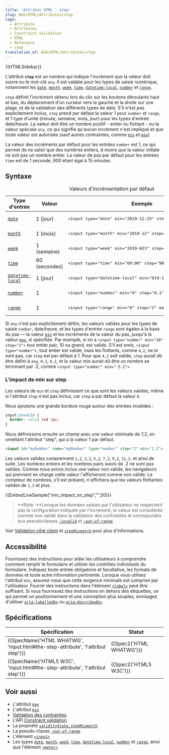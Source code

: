 ```yaml
---
title: 'Attribut HTML : step'
slug: Web/HTML/Attributes/step
tags:
  - Attribute
  - Attributes
  - Constraint validation
  - HTML
  - Reference
  - step
translation_of: Web/HTML/Attributes/step
---
```

{{HTMLSidebar}}

L'attribut **`step`** est un nombre qui indique l'incrément que la valeur doit suivre ou le mot-clé `any`. Il est valable pour les types de saisie numérique, notamment les [`date`](/fr/docs/Web/HTML/Element/Input/date), [`month`](/fr/docs/Web/HTML/Element/Input/month), [`week`](/fr/docs/Web/HTML/Element/Input/week), [`time`](/fr/docs/Web/HTML/Element/Input/time), [`datetime-local`](/fr/docs/Web/HTML/Element/Input/datetime-local), [`number`](/fr/docs/Web/HTML/Element/Input/number) et [`range`](/fr/docs/Web/HTML/Element/Input/range).

`step` définit l'incrément obtenu lors du clic sur les boutons déroulants haut et bas, du déplacement d'un curseur vers la gauche et la droite sur une plage, et de la validation des différents types de date. S'il n'est pas explicitement inclus, `step` prend par défaut la valeur 1 pour `number` et `range`, et 1 type d'unité (minute, semaine, mois, jour) pour les types d'entrée date/heure. La valeur doit être un nombre positif - entier ou flottant - ou la valeur spéciale `any`, ce qui signifie qu'aucun incrément n'est impliqué et que toute valeur est autorisée (sauf autres contraintes, comme [`min`](/fr/docs/Web/HTML/Attributes/min) et [`max`](/fr/docs/Web/HTML/Attributes/max)).

La valeur des incréments par défaut pour les entrées `number` est 1, ce qui permet de ne saisir que des nombres entiers, _à moins que_ la valeur initiale ne soit pas un nombre entier. La valeur de pas par défaut pour les entrées `time` est de 1 seconde, 900 étant égal à 15 minutes.

## Syntaxe

<table class="standard-table">
  <caption>
    Valeurs d'incrémentation par défaut
  </caption>
  <thead>
    <tr>
      <th scope="col">Type d'entrée</th>
      <th scope="col">Valeur</th>
      <th scope="col">Exemple</th>
    </tr>
  </thead>
  <tbody>
    <tr>
      <td>
        <a href="/fr/docs/Web/HTML/Element/Input/date"><code>date</code></a>
      </td>
      <td>1 (jour)</td>
      <td>
        <pre class="brush: html">
&#x3C;input type="date" min="2019-12-25" step="1"></pre
        >
      </td>
    </tr>
    <tr>
      <td>
        <a href="/fr/docs/Web/HTML/Element/Input/month"><code>month</code></a>
      </td>
      <td>1 (mois)</td>
      <td>
        <pre class="brush: html">
&#x3C;input type="month" min="2019-12" step="12"></pre
        >
      </td>
    </tr>
    <tr>
      <td>
        <a href="/fr/docs/Web/HTML/Element/Input/week"><code>week</code></a>
      </td>
      <td>1 (semaine)</td>
      <td>
        <pre class="brush: html">
&#x3C;input type="week" min="2019-W23" step="2"></pre
        >
      </td>
    </tr>
    <tr>
      <td>
        <a href="/fr/docs/Web/HTML/Element/Input/time"><code>time</code></a>
      </td>
      <td>60 (secondes)</td>
      <td>
        <pre class="brush: html">
&#x3C;input type="time" min="09:00" step="900"></pre
        >
      </td>
    </tr>
    <tr>
      <td>
        <a href="/fr/docs/Web/HTML/Element/Input/datetime-local"
          ><code>datetime-local</code></a
        >
      </td>
      <td>1 (jour)</td>
      <td>
        <pre class="brush: html">
&#x3C;input type="datetime-local" min="019-12-25T19:30" step="7"></pre
        >
      </td>
    </tr>
    <tr>
      <td>
        <a href="/fr/docs/Web/HTML/Element/Input/number"><code>number</code></a>
      </td>
      <td>1</td>
      <td>
        <pre class="brush: html">
&#x3C;input type="number" min="0" step="0.1" max="10"></pre
        >
      </td>
    </tr>
    <tr>
      <td>
        <a href="/fr/docs/Web/HTML/Element/Input/range"><code>range</code></a>
      </td>
      <td>1</td>
      <td>
        <pre class="brush: html">
&#x3C;input type="range" min="0" step="2" max="10"></pre
        >
      </td>
    </tr>
  </tbody>
</table>

Si `any` n'est pas explicitement défini, les valeurs valides pour les types de saisie `number`, date/heure, et les types d'entrée `range` sont égales à la base du pas — la valeur [`min`](/fr/docs/Web/HTML/Attributes/min) et les incréments de la valeur du pas, jusqu'à la valeur [`max`](/fr/docs/Web/HTML/Attributes/max), si spécifiée. Par exemple, si on a `<input type="number" min="10" step="2">` tout entier pair, 10 ou grand, est valide. S'il est omis, `<input type="number">`, tout entier est valide, mais les flottants, comme `4,2`, ne le sont pas, car `step` est par défaut à 1. Pour que `4,2` soit valide, `step` aurait dû être défini à `any`, `0,1`, `0,2`, et la valeur min aurait dû être un nombre se terminant par .2, comme `<input type="number" min="-5.2">`.

### L'impact de min sur step

Les valeurs de `min` et `step` définissent ce que sont les valeurs valides, même si l'attribut `step` n'est pas inclus, car `step` a par défaut la valeur `0`.

Nous ajoutons une grande bordure rouge autour des entrées invalides :

```css
input:invalid {
  border: solid red 3px;
}
```

Nous définissons ensuite un champ avec une valeur minimale de 7,2, en omettant l'attribut "step", qui a la valeur 1 par défaut.

```html
<input id="myNumber" name="myNumber" type="number" step="2" min="1.2">
```

Les valeurs valides comprennent `1,2`, `3,2`, `5,2`, `7,2`, `9,2`, `11,2`, et ainsi de suite. Les nombres entiers et les nombres pairs suivis de .2 ne sont pas valides. Comme nous avons inclus une valeur non valide, les navigateurs qui prennent en charge cette valeur l'afficheront comme non valide. Le compteur de nombres, s'il est présent, n'affichera que les valeurs flottantes valides de `1,2` et plus.

{{EmbedLiveSample("min_impact_on_step","",50)}}

> **Note :**Lorsque les données saisies par l'utilisateur ne respectent pas la configuration indiquée par l'incrément, la valeur est considérée comme non valide dans la validation des contraintes et correspondra aux pseudoclasses [`:invalid`](/fr/docs/Web/CSS/:invalid) et [`:out-of-range`](/fr/docs/Web/CSS/:out-of-range).

Voir [Validation côté client](/fr/docs/Web/Guide/HTML/HTML5/Constraint_validation) et [`stepMismatch`](/fr/docs/Web/API/ValidityState/stepMismatch) pour plus d'informations.

## Accessibilité

Fournissez des instructions pour aider les utilisateurs à comprendre comment remplir le formulaire et utiliser les contrôles individuels du formulaire. Indiquez toute entrée obligatoire et facultative, les formats de données et toute autre information pertinente. Lorsque vous utilisez l'attribut `min`, assurez-vous que cette exigence minimale est comprise par l'utilisateur. Fournir des instructions dans l'élément [`<label>`](/fr/docs/Web/HTML/Element/Label) peut être suffisant. Si vous fournissez des instructions en dehors des étiquettes, ce qui permet un positionnement et une conception plus souples, envisagez d'utiliser [`aria-labelledby`](/fr/docs/Web/Accessibility/ARIA/ARIA_Techniques/Using_the_aria-labelledby_attribute) ou [`aria-describedby`](/fr/docs/Web/Accessibility/ARIA/ARIA_Techniques/Using_the_aria-describedby_attribute).

## Spécifications

| Spécification                                                                                                | Statut                           |
| ------------------------------------------------------------------------------------------------------------ | -------------------------------- |
| {{SpecName('HTML WHATWG', 'input.html#the-step-attribute', 'l\'attribut step')}} | {{Spec2('HTML WHATWG')}} |
| {{SpecName('HTML5 W3C', 'input.html#the-step-attribute', 'l\'attribut step')}}     | {{Spec2('HTML5 W3C')}}     |

## Voir aussi

- L'attribut [`max`](/fr/docs/Web/HTML/Attributes/max)
- L'attribut [`min`](/fr/docs/Web/HTML/Attributes/min)
- [Validation des contraintes](/fr/docs/Web/Guide/HTML/HTML5/Constraint_validation)
- L'API [Constraint validation](/fr/docs/Web/API/Constraint_validation)
- La propriété [`validityState.stepMismatch`](/fr/docs/Web/API/validityState/stepMismatch)
- La pseudo-classe [`:out-of-range`](/fr/docs/Web/CSS/:out-of-range)
- L'élément [`<input>`](/fr/docs/Web/HTML/Element/Input)
- Les types [`date`](/fr/docs/Web/HTML/Element/Input/date), [`month`](/fr/docs/Web/HTML/Element/Input/month), [`week`](/fr/docs/Web/HTML/Element/Input/week), [`time`](/fr/docs/Web/HTML/Element/Input/time), [`datetime-local`](/fr/docs/Web/HTML/Element/Input/datetime-local), [`number`](/fr/docs/Web/HTML/Element/Input/number) et [`range`](/fr/docs/Web/HTML/Element/Input/range), ainsi que l'élément [`<meter>`](/fr/docs/Web/HTML/Element/Meter)
